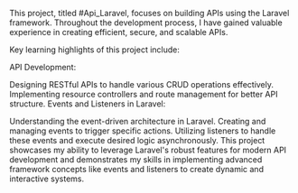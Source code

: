 This project, titled #Api_Laravel, focuses on building APIs using the Laravel framework. Throughout the development process, I have gained valuable experience in creating efficient, secure, and scalable APIs.

Key learning highlights of this project include:

API Development:

Designing RESTful APIs to handle various CRUD operations effectively.
Implementing resource controllers and route management for better API structure.
Events and Listeners in Laravel:

Understanding the event-driven architecture in Laravel.
Creating and managing events to trigger specific actions.
Utilizing listeners to handle these events and execute desired logic asynchronously.
This project showcases my ability to leverage Laravel's robust features for modern API development and demonstrates my skills in implementing advanced framework concepts like events and listeners to create dynamic and interactive systems.

